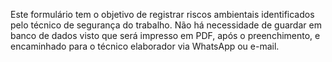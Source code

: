 Este formulário tem o objetivo de registrar riscos ambientais identificados pelo técnico de segurança do trabalho. Não há necessidade de guardar em banco de dados visto que será impresso em PDF, após o preenchimento, e encaminhado para o técnico elaborador via WhatsApp ou e-mail.
